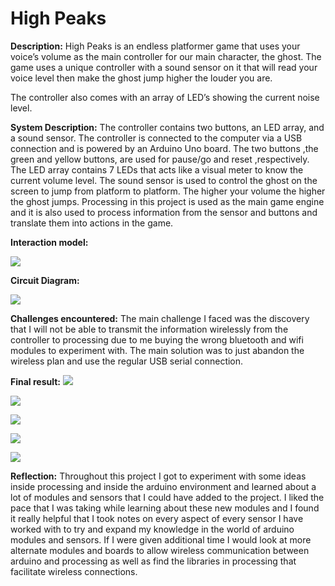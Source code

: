 # High Peaks﻿
**Description:**
  High Peaks is an endless platformer game that uses your voice’s volume as the main controller for our main character, the ghost. The game uses a unique controller with a sound sensor on it that will read your voice level then make the ghost jump higher the louder you are.

The controller also comes with an array of LED’s showing the current noise level.

**System Description:**
  The controller contains two buttons, an LED array, and a sound sensor. The controller is connected to the computer via a USB connection and is powered by an Arduino Uno board. The two buttons ,the green and yellow buttons, are used for pause/go and reset ,respectively. The LED array contains 7 LEDs that acts like a visual meter to know the current volume level. The sound sensor is used to control the ghost on the screen to jump from platform to platform. The higher your volume the higher the ghost jumps. Processing in this project is used as the main game engine and it is also used to process information from the sensor and buttons and translate them into actions in the game.  

**Interaction model:**

![](Aspose.Words.8504195c-24dc-43b5-a3f2-e4052f4ebc3c.001.png)



**Circuit Diagram:**

![](Aspose.Words.8504195c-24dc-43b5-a3f2-e4052f4ebc3c.002.png)

**Challenges encountered:** The main challenge I faced was the discovery that I will not be able to transmit the information wirelessly from the controller to processing due to me buying the wrong bluetooth and wifi modules to experiment with. The main solution was to just abandon the wireless plan and use the regular USB serial connection.

**Final result:**
![](Aspose.Words.8504195c-24dc-43b5-a3f2-e4052f4ebc3c.003.png)

![](Aspose.Words.8504195c-24dc-43b5-a3f2-e4052f4ebc3c.004.png)

![](Aspose.Words.8504195c-24dc-43b5-a3f2-e4052f4ebc3c.005.png)

![](Aspose.Words.8504195c-24dc-43b5-a3f2-e4052f4ebc3c.006.png)

![](Aspose.Words.8504195c-24dc-43b5-a3f2-e4052f4ebc3c.007.png)

**Reflection:**
  Throughout this project I got to experiment with some ideas inside processing and inside the arduino environment and learned about a lot of modules and sensors that I could have added to the project. I liked the pace that I was taking while learning about these new modules and I found it really helpful that I took notes on every aspect of every sensor I have worked with to try and expand my knowledge in the world of arduino modules and sensors. If I were given additional time I would look at more alternate modules and boards to allow wireless communication between arduino and processing as well as find the libraries in processing that facilitate wireless connections.
